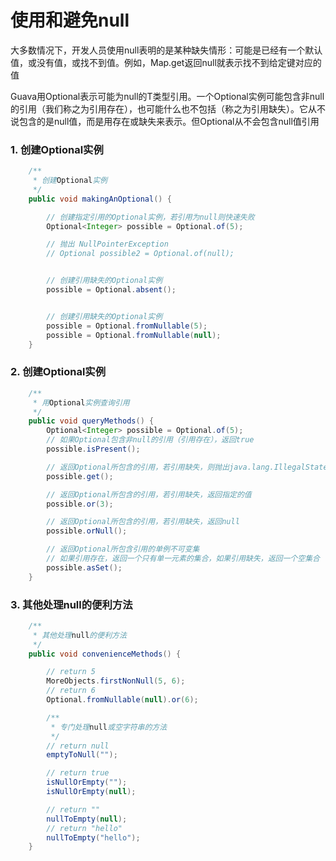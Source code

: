 # 使用和避免null
大多数情况下，开发人员使用null表明的是某种缺失情形：可能是已经有一个默认值，或没有值，或找不到值。例如，Map.get返回null就表示找不到给定键对应的值

Guava用Optional<T>表示可能为null的T类型引用。一个Optional实例可能包含非null的引用（我们称之为引用存在），也可能什么也不包括（称之为引用缺失）。它从不说包含的是null值，而是用存在或缺失来表示。但Optional从不会包含null值引用

### 1. 创建Optional实例
```java
    /**
     * 创建Optional实例
     */
    public void makingAnOptional() {

        // 创建指定引用的Optional实例，若引用为null则快速失败
        Optional<Integer> possible = Optional.of(5);

        // 抛出 NullPointerException
        // Optional possible2 = Optional.of(null);


        // 创建引用缺失的Optional实例
        possible = Optional.absent();


        // 创建引用缺失的Optional实例
        possible = Optional.fromNullable(5);
        possible = Optional.fromNullable(null);
    }
```

### 2. 创建Optional实例
```java
    /**
     * 用Optional实例查询引用
     */
    public void queryMethods() {
        Optional<Integer> possible = Optional.of(5);
        // 如果Optional包含非null的引用（引用存在），返回true
        possible.isPresent();

        // 返回Optional所包含的引用，若引用缺失，则抛出java.lang.IllegalStateException
        possible.get();

        // 返回Optional所包含的引用，若引用缺失，返回指定的值
        possible.or(3);

        // 返回Optional所包含的引用，若引用缺失，返回null
        possible.orNull();

        // 返回Optional所包含引用的单例不可变集
        // 如果引用存在，返回一个只有单一元素的集合，如果引用缺失，返回一个空集合
        possible.asSet();
    }
```

### 3. 其他处理null的便利方法
```java
    /**
     * 其他处理null的便利方法
     */
    public void convenienceMethods() {

        // return 5
        MoreObjects.firstNonNull(5, 6);
        // return 6
        Optional.fromNullable(null).or(6);

        /**
         * 专门处理null或空字符串的方法
         */
        // return null
        emptyToNull("");

        // return true
        isNullOrEmpty("");
        isNullOrEmpty(null);

        // return ""
        nullToEmpty(null);
        // return "hello"
        nullToEmpty("hello");
    }
```




